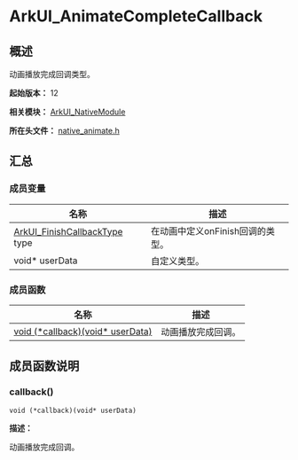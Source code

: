 # ArkUI_AnimateCompleteCallback

## 概述

动画播放完成回调类型。

**起始版本：** 12

**相关模块：** [ArkUI_NativeModule](capi-arkui-nativemodule.md)

**所在头文件：** [native_animate.h](capi-native-animate-h.md)

## 汇总

### 成员变量

| 名称                                                                              | 描述 |
|---------------------------------------------------------------------------------| -- |
| [ArkUI_FinishCallbackType](capi-native-type-h.md#arkui_finishcallbacktype) type | 在动画中定义onFinish回调的类型。 |
| void* userData                                                                  | 自定义类型。 |


### 成员函数

| 名称 | 描述 |
| -- | -- |
| [void (\*callback)(void* userData)](#callback) | 动画播放完成回调。 |

## 成员函数说明

### callback()

```
void (*callback)(void* userData)
```

**描述：**


动画播放完成回调。


